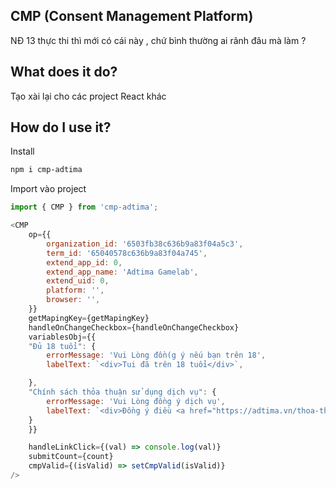 
## CMP (Consent Management Platform)

NĐ 13 thực thi thì mới có cái này , chứ bình thường ai rãnh đâu mà làm ?

## What does it do?

Tạo xài lại cho các project React khác 

## How do I use it?

Install

```html
npm i cmp-adtima
```

Import vào project
```js
import { CMP } from 'cmp-adtima';
```

```js
<CMP 
	op={{
		organization_id: '6503fb38c636b9a83f04a5c3',
		term_id: '65040578c636b9a83f04a745',
		extend_app_id: 0,
		extend_app_name: 'Adtima Gamelab',
		extend_uid: 0,
		platform: '',
		browser: '',
	}}
	getMapingKey={getMapingKey}
	handleOnChangeCheckbox={handleOnChangeCheckbox}
	variablesObj={{
	"Đủ 18 tuổi": {
		errorMessage: 'Vui Lòng đồn(g ý nếu bạn trên 18',
		labelText: `<div>Tui đã trên 18 tuổi</div>`,

	},
	"Chính sách thỏa thuận sử dụng dịch vụ": {
		errorMessage: 'Vui Lòng đồng ý dịch vụ',
		labelText: `<div>Đồng ý điều <a href="https://adtima.vn/thoa-thuan-su-dung-dich-vu" target="_blank" class="test">khoản</a> haha<div>`,
	}
	}}

	handleLinkClick={(val) => console.log(val)}
	submitCount={count}
	cmpValid={(isValid) => setCmpValid(isValid)}
/>
```
